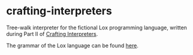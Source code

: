 # crafting-interpreters

Tree-walk interpreter for the fictional Lox programming language, written during Part II of
[Crafting Interpreters](https://craftinginterpreters.com).

The grammar of the Lox language can be found [here](https://www.craftinginterpreters.com/appendix-i.html).
